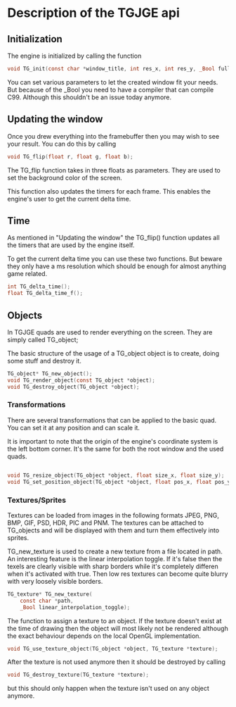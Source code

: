 # Description of the TGJGE api

## Initialization

The engine is initialized by calling the function

```c
void TG_init(const char *window_title, int res_x, int res_y, _Bool fullscreen_toggle);
```

You can set various parameters to let the created window fit your
needs. But because of the _Bool you need to have a compiler that can
compile C99. Although this shouldn't be an issue today anymore.


## Updating the window

Once you drew everything into the framebuffer then you may wish to see your result. You can do this by calling

```c 
void TG_flip(float r, float g, float b); 
```

The TG_flip function takes in three floats as parameters. They are used to set the background color of the screen.

This function also updates the timers for each frame. This enables the
engine's user to get the current delta time.

## Time

As mentioned in "Updating the window" the TG_flip() function updates
all the timers that are used by the engine itself.

To get the current delta time you can use these two functions.
But beware they only have a ms resolution which should be enough for
almost anything game related.

```c
int TG_delta_time();
float TG_delta_time_f();
```

## Objects

In TGJGE quads are used to render everything on the screen. They are
simply called TG_object;

The basic structure of the usage of a TG_object object is to create,
doing some stuff and destroy it.

```c
TG_object* TG_new_object();
void TG_render_object(const TG_object *object);
void TG_destroy_object(TG_object *object);
```

### Transformations

There are several transformations that can be applied to the basic quad.
You can set it at any position and can scale it.

It is important to note that the origin of the engine's coordinate system is
the left bottom corner. It's the same for both the root window and the used
quads.

```c

void TG_resize_object(TG_object *object, float size_x, float size_y);
void TG_set_position_object(TG_object *object, float pos_x, float pos_y);
```

### Textures/Sprites

Textures can be loaded from images in the following formats JPEG, PNG, BMP,
GIF, PSD, HDR, PIC and PNM. The textures can be attached to TG_objects and
will be displayed with them and turn them effectively into sprites.

TG_new_texture is used to create a new texture from a file located in path.
An interesting feature is the linear interpolation toggle. If it's false then
the texels are clearly visible with sharp borders while it's completely differen
when it's activated with true. Then low res textures can become quite blurry
with very loosely visible borders.

```c
TG_texture* TG_new_texture(
	const char *path, 
	_Bool linear_interpolation_toggle);
```

The function to assign a texture to an object. If the texture doesn't exist at
the time of drawing then the object will most likely not be rendered although
the exact behaviour depends on the local OpenGL implementation.

```c
void TG_use_texture_object(TG_object *object, TG_texture *texture);
```

After the texture is not used anymore then it should be destroyed by calling

```c
void TG_destroy_texture(TG_texture *texture);
```

but this should only happen when the texture isn't used on any object anymore.